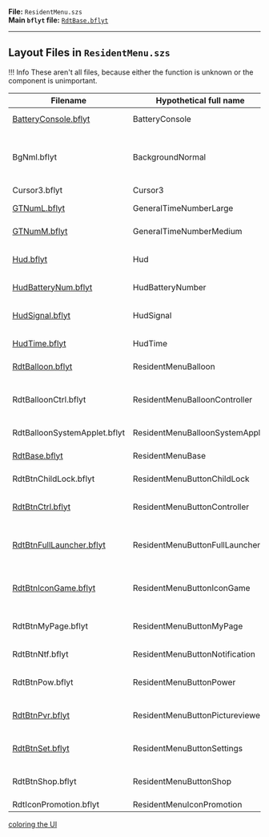 **File:** `ResidentMenu.szs`  
**Main `bflyt` file:** [`RdtBase.bflyt`](RdtBase.bflyt.md)

---

## Layout Files in `ResidentMenu.szs`

<!-- prettier-ignore -->
!!! Info
    These aren't all files, because either the function is unknown or the component is unimportant.

| Filename                                        		| Hypothetical full name          | Function                                                                       |
| ----------------------------------------------------- | ------------------------------- | ------------------------------------------------------------------------------ |
| [BatteryConsole.bflyt](BatteryConsole.bflyt.md)		| BatteryConsole                  | Battery (Icon)                                                                 |
| BgNml.bflyt                                     		| BackgroundNormal                | Contains menu background pane + '[exelixbg](../../../definitions.md#exelixbg)' |
| Cursor3.bflyt                               		    | Cursor3                         | Cursor                                                                         |
| [GTNumL.bflyt](GTNumL.bflyt.md)               	  	| GeneralTimeNumberLarge          | Time (Numbers)                                                                 |
| [GTNumM.bflyt](GTNumM.bflyt.md)               		| GeneralTimeNumberMedium         | Time (Numbers)                                                                 |
| [Hud.bflyt](Hud.bflyt.md)                     		| Hud                             | Wrapper for all other hud components                                           |
| [HudBatteryNum.bflyt](HudBatteryNum.bflyt.md) 		| HudBatteryNumber                | Battery (Percent)                                                              |
| [HudSignal.bflyt](HudSignal.bflyt.md)         		| HudSignal                       | Network connnection indicator                                                  |
| [HudTime.bflyt](HudTime.bflyt.md)             		| HudTime                         | Time (AM, PM, Colon)                                                           |
| [RdtBalloon.bflyt](RdtBalloon.bflyt.md)  		        | ResidentMenuBalloon             | App name balloon                                                               |
| RdtBalloonCtrl.bflyt                       		    | ResidentMenuBalloonController   | Controller (dis)connect notification popup                                     |
| RdtBalloonSystemApplet.bflyt                		    | ResidentMenuBalloonSystemApplet | Applet name balloon                                                            |
| [RdtBase.bflyt](RdtBase.bflyt.md)             		| ResidentMenuBase                | The main wrapper                                                               |
| RdtBtnChildLock.bflyt                           		| ResidentMenuButtonChildLock     | Child lock button                                                              |
| [RdtBtnCtrl.bflyt](RdtBtnCtrl.bflyt.md)         		| ResidentMenuButtonController    | Controller applet button                                                       |
| [RdtBtnFullLauncher.bflyt](RdtBtnFullLauncher.bflyt)  | ResidentMenuButtonFullLauncher  | Open Full Launcher (All Apps menu)                                             |
| [RdtBtnIconGame.bflyt](RdtBtnIconGame.bflyt.md) 		| ResidentMenuButtonIconGame      | The game icon layout. Used for all 12 icons                                    |
| RdtBtnMyPage.bflyt                              		| ResidentMenuButtonMyPage        | User account button                                                            |
| RdtBtnNtf.bflyt                            		    | ResidentMenuButtonNotification  | News applet button                                                             |
| RdtBtnPow.bflyt                      		            | ResidentMenuButtonPower         | Power applet button                                                            |
| [RdtBtnPvr.bflyt](RdtBtnPvr.bflyt.md)                 | ResidentMenuButtonPictureviewer | Album applet button                                                            |
| [RdtBtnSet.bflyt](RdtBtnSet.bflyt.md)            		| ResidentMenuButtonSettings      | Settings applet button                                                         |
| RdtBtnShop.bflyt                                		| ResidentMenuButtonShop          | eShop applet button                                                            |
| RdtIconPromotion.bflyt                          		| ResidentMenuIconPromotion       |                                                                                |

[coloring the UI](colors.md)